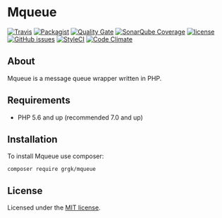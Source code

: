 # Mqueue


[![Travis](https://img.shields.io/travis/grgk/mqueue.svg)](https://travis-ci.org/grgk/mqueue)
[![Packagist](https://img.shields.io/packagist/v/grgk/mqueue.svg)](https://github.com/grgk/mqueue)
[![Quality Gate](https://sonarqube.com/api/badges/gate?key=grgk.mqueue)](https://sonarqube.com/dashboard/index/grgk.mqueue)
[![SonarQube Coverage](https://sonarqube.com/api/badges/measure?key=grgk.mqueue&metric=coverage)](https://sonarqube.com/dashboard/index?id=grgk.mqueue)
[![license](https://img.shields.io/github/license/mashape/apistatus.svg)](http://opensource.org/licenses/MIT)
[![GitHub issues](https://img.shields.io/github/issues/grgk/mqueue.svg)](https://github.com/grgk/mqueue/issues?q=is%3Aopen)
[![StyleCI](https://styleci.io/repos/78752806/shield?branch=master)](https://styleci.io/repos/78752806)
[![Code Climate](https://codeclimate.com/github/grgk/mqueue/badges/gpa.svg)](https://codeclimate.com/github/grgk/mqueue)

## About
Mqueue is a message queue wrapper written in PHP.

## Requirements
* PHP 5.6 and up (recommended 7.0 and up)

## Installation
To install Mqueue use composer:

	composer require grgk/mqueue

## License
Licensed under the [MIT license](http://opensource.org/licenses/MIT).